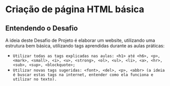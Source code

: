 # Criação de página HTML básica

## Entendendo o Desafio
 
A ideia deste Desafio de Projeto é elaborar um website, utilizando uma estrutura bem básica, utilizando tags aprendidas durante as aulas práticas:
- `Utilizar todas as tags explicadas nas aulas: <h1> até <h6>, <p>, <mark>, <small>, <i>, <u>, <strong>, <ol>, <ul>, <li>, <a>, <hr>, <sub>, <sup>, <blockquote>;`
- `Utilizar novas tags sugeridas: <font>, <del>, <p>, <abbr> (a ideia é buscar estas tags na internet, entender como ela funciona e utilizar no texto).`
